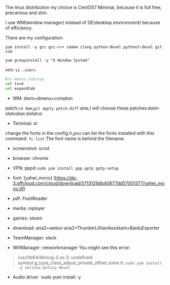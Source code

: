 The linux distribution my choice is CentOS7 Minimal, because it is full free, precarious and slim.

I use WM(window manager) instead of DE(desktop environment) because of efficiency.

There are my configuration:

`yum install -y gcc gcc-c++ cmake clang python-devel python3-devel git vim`

`yum groupinstall -y "X Window System"`

vim:
`vi .vimrc`
```sh
#ts means tabstop
set ts=4
set expandtab
```

+ WM: dwm+dmenu+compton

patch:`cd dwm`,`git apply patch.diff`
alse,I will choose these patches:dwm-statusbar,slstatus

+ Terminal: st

change the fonts in the config.h,you can list the fonts installed with this command:
`fc-list`
The font name is behind the filename.

+ screenshot: scrot


+ browser: chrome

+ VPN: pppd
`sudo yum install ppp pptp pptp-setup`

+ font: [yahei_mono]
(https://de-3.offcloud.com/cloud/download/5713129db40677dd57001377/yahei_mono.ttf)

+ pdf: FoxitReader

+ media: mplayer

+ games: steam

+ download: aria2+webui-aria2+ThunderLiXianAssistant+BaiduExporter

+ TeamManager: slack

+ WifiManager: networkmanager
You might see this error:
> /usr/lib64/librsvg-2.so.2: undefined symbol:g_type_class_adjust_private_offset
solve it: `sudo yum install -y selinux-policy-devel`

+ Audio driver
`sudo yum install -y 
